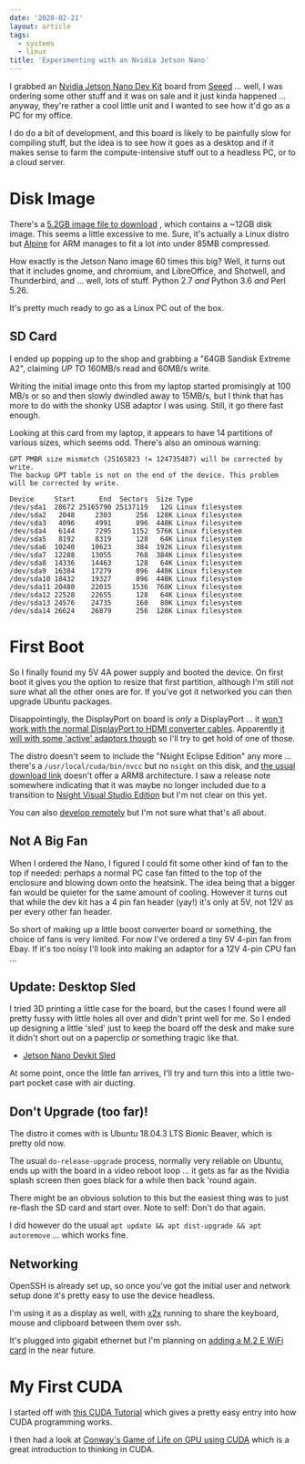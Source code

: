 ```yaml
---
date: '2020-02-21'
layout: article
tags:
  - systems
  - linux
title: 'Experimenting with an Nvidia Jetson Nano'
---
```


I grabbed an [Nvidia Jetson Nano Dev Kit](https://developer.nvidia.com/embedded/learn/get-started-jetson-nano-devkit) board from
[Seeed](https://www.seeedstudio.com/NVIDIA-Jetson-Nano-Development-Kit-p-2916.html) ...
well, I was ordering some other stuff and it was on sale and it just kinda happened ... 
anyway, they're rather a cool little unit and I wanted to see how it'd go as a PC for my office.

I do do a bit of development, and this board is likely to be painfully slow for
compiling stuff, but the idea is to see how it goes as a desktop and if it makes
sense to farm the compute-intensive stuff out to a headless PC, or to a cloud server.

# Disk Image

There's a [5.2GB image file to download](https://developer.nvidia.com/embedded/learn/get-started-jetson-nano-devkit#write)
, which contains a ~12GB disk image.  This seems a little excessive to me.
Sure, it's actually a Linux distro but [Alpine](https://www.alpinelinux.org/)
for ARM manages to fit a lot into under 85MB compressed.

How exactly is the Jetson Nano image 60 times this big?
Well, it turns out that it includes gnome, and chromium, 
and LibreOffice, and Shotwell, and Thunderbird, and ... well, lots of stuff.
Python 2.7 *and* Python 3.6 *and* Perl 5.26.

It's pretty much ready to go as a Linux PC out of the box.

## SD Card

I ended up popping up to the shop and grabbing a 
"64GB Sandisk Extreme A2", claiming *UP TO* 160MB/s read and 60MB/s write.

Writing the initial image onto this from my laptop started promisingly at 100 MB/s or so and
then slowly dwindled away to 15MB/s, but I think that has more to do with the shonky USB 
adaptor I was using.   Still, it go there fast enough.

Looking at this card from my laptop, it appears to have 14 partitions of various sizes,
which seems odd.  There's also an ominous warning:

```
GPT PMBR size mismatch (25165823 != 124735487) will be corrected by write.
The backup GPT table is not on the end of the device. This problem will be corrected by write.

Device     Start      End  Sectors  Size Type
/dev/sda1  28672 25165790 25137119   12G Linux filesystem
/dev/sda2   2048     2303      256  128K Linux filesystem
/dev/sda3   4096     4991      896  448K Linux filesystem
/dev/sda4   6144     7295     1152  576K Linux filesystem
/dev/sda5   8192     8319      128   64K Linux filesystem
/dev/sda6  10240    10623      384  192K Linux filesystem
/dev/sda7  12288    13055      768  384K Linux filesystem
/dev/sda8  14336    14463      128   64K Linux filesystem
/dev/sda9  16384    17279      896  448K Linux filesystem
/dev/sda10 18432    19327      896  448K Linux filesystem
/dev/sda11 20480    22015     1536  768K Linux filesystem
/dev/sda12 22528    22655      128   64K Linux filesystem
/dev/sda13 24576    24735      160   80K Linux filesystem
/dev/sda14 26624    26879      256  128K Linux filesystem
```

# First Boot

So I finally found my 5V 4A power supply and booted the device.
On first boot it gives you the option to resize that first partition,
although I'm still not sure what all the other ones are for.
If you've got it networked you can then upgrade Ubuntu packages.

Disappointingly, the DisplayPort on board is *only* a DisplayPort ...
it [won't work with the normal DisplayPort to HDMI converter cables](https://developer.nvidia.com/embedded/learn/get-started-jetson-nano-devkit#troubleshooting).
Apparently [it will with some 'active' adaptors though](https://devtalk.nvidia.com/default/topic/1049356/jetson-nano/dual-simultaneous-monitors/2)
so I'll try to get hold of one of those.

The distro doesn't seem to
include the "Nsight Eclipse Edition" any more ... there's a `/usr/local/cuda/bin/nvcc`
but no `nsight` on this disk, and
[the usual download link](https://developer.nvidia.com/cuda-downloads?target_os=Linux)
doesn't offer a ARM8 architecture.
I saw a release note somewhere indicating that it was maybe no longer included due
to a transition to
[Nsight Visual Studio Edition](https://developer.nvidia.com/nsight-visual-studio-edition)
but I'm not clear on this yet.

You can also [develop remotely](https://devblogs.nvidia.com/cuda-jetson-nvidia-nsight-eclipse-edition/)
but I'm not sure what that's all about.

## Not A Big Fan

When I ordered the Nano, I figured I could fit some other kind of fan to the top if needed:
perhaps a normal PC case fan fitted to the top of the enclosure and blowing down onto the heatsink.
The idea being that a bigger fan would be quieter for the same amount of cooling.
However it turns out that while the dev kit has a 4 pin fan header (yay!) it's only at 
5V, not 12V as per every other fan header.

So short of making up a little boost converter board or something, the choice of fans is
very limited.  For now I've ordered a tiny 5V 4-pin fan from Ebay.
If it's too noisy I'll look into making an adaptor for a 12V 4-pin CPU fan ...

## Update: Desktop Sled

I tried 3D printing a little case for the board, but the cases I found were all pretty fussy with
little holes all over and didn't print well for me.  So I ended up designing a little 'sled' just to
keep the board off the desk and make sure it didn't short out on a paperclip or something tragic like
that. 

* [Jetson Nano Devkit Sled](https://github.com/nickzoic/models3d/blob/master/parts/jetson-nano.scad)

At some point, once the little fan arrives, I'll try and turn this into a little two-part
pocket case with air ducting.

## Don't Upgrade (too far)!

The distro it comes with is Ubuntu 18.04.3 LTS Bionic Beaver, which is pretty old now.

The usual `do-release-upgrade` process, normally very reliable on Ubuntu, ends up with the
board in a video reboot loop ...
it gets as far as the Nvidia splash screen then goes black for a while then back 'round again.

There might be an obvious solution to this but the easiest thing was to just re-flash the
SD card and start over. Note to self: Don't do that again.

I did however do the usual `apt update && apt dist-upgrade && apt autoremove` ... which works fine.

## Networking

OpenSSH is already set up, so once you've got the initial user and network setup done
it's pretty easy to use the device headless.

I'm using it as a display as well, with
[x2x](https://www.linuxjournal.com/content/share-keyboardmouse-between-multiple-computers-x2x)
running to share the keyboard, mouse and clipboard between them over ssh.

It's plugged into gigabit ethernet but I'm planning on
[adding a M.2 E WiFi card](https://www.jetsonhacks.com/2019/04/08/jetson-nano-intel-wifi-and-bluetooth/)
in the near future. 


# My First CUDA

I started off with [this CUDA Tutorial](https://cuda-tutorial.readthedocs.io/en/latest/) 
which gives a pretty easy entry into how CUDA programming works.

I then had a look at [Conway's Game of Life on GPU using CUDA](http://www.marekfiser.com/Projects/Conways-Game-of-Life-on-GPU-using-CUDA)
which is a great introduction to thinking in CUDA.

